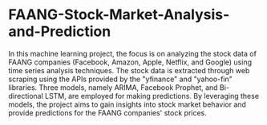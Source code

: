 # FAANG-Stock-Market-Analysis-and-Prediction
In this machine learning project, the focus is on analyzing the stock data of FAANG companies (Facebook, Amazon, Apple, Netflix, and Google) using time series analysis techniques. The stock data is extracted through web scraping using the APIs provided by the "yfinance" and "yahoo-fin" libraries. Three models, namely ARIMA, Facebook Prophet, and Bi-directional LSTM, are employed for making predictions.
By leveraging these models, the project aims to gain insights into stock market behavior and provide predictions for the FAANG companies' stock prices.
